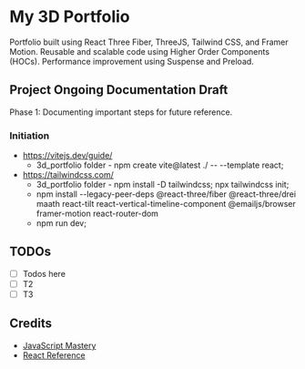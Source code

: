 # My 3D Portfolio 

Portfolio built using React Three Fiber, ThreeJS, Tailwind CSS, and Framer Motion. Reusable and scalable code using Higher Order Components (HOCs). Performance improvement using Suspense and Preload.  

## Project Ongoing Documentation Draft

Phase 1: Documenting important steps for future reference. 

### Initiation

- https://vitejs.dev/guide/
  - 3d_portfolio folder - npm create vite@latest ./ -- --template react;
- https://tailwindcss.com/
  - 3d_portfolio folder - npm install -D tailwindcss; npx tailwindcss init;
  - npm install --legacy-peer-deps @react-three/fiber @react-three/drei maath react-tilt react-vertical-timeline-component @emailjs/browser framer-motion react-router-dom
  - npm run dev;

## TODOs

- [ ] Todos here
- [ ] T2
- [ ] T3

## Credits

- [JavaScript Mastery](https://www.youtube.com/watch?v=0fYi8SGA20k&ab_channel=JavaScriptMastery)
- [React Reference](https://react.dev/reference/react)
